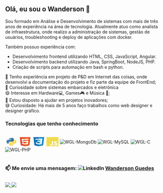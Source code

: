 ## Olá, eu sou o Wanderson 👋

Sou formado em Análise e Desenvolvimento de sistemas com mais de três anos de experiência na área de tecnologia. Atualmente atuo como analista de infraestrutura, onde realizo a administração de sistemas, gestão de usuários, troubleshooting e deploy de aplicações com docker.

Também possuo experiência com:
 - Desenvolvimento frontend utilizando HTML, CSS, JavaScript, Angular. 
 - Desenvolvimento backend utilizando Java, SpringBoot, NodeJS, PHP.
 - Criação de scripts para automação em bash e python.

🔭 Tenho experiência em projeto de P&D em Internet das coisas, onde desenvolvi a documentação do projeto e fiz parte da equipe de FrontEnd;<br>
🤔 Curiosidade sobre sistemas embarcados e eletrônica<br>
😄 Interesse em Hardware💻, Games🎮 e Música 🤘;<br>
🌱 Estou disposto a ajudar em projetos inovadores;<br>
😅 Curiosidade: Há mais de 5 anos faço trabalhos como web designer e designer gráfico.

### Tecnologias que tenho conhecimento
<div style="display: inline_block"><br>
  <img align="center" alt="WGL-Python" height="30" width="40" src="https://raw.githubusercontent.com/devicons/devicon/master/icons/python/python-original.svg">
  <img align="center" alt="WGL-Html" height="30" width="40" src="https://raw.githubusercontent.com/devicons/devicon/master/icons/html5/html5-original.svg">
  <img align="center" alt="WGL-Css" height="30" width="40" src="https://raw.githubusercontent.com/devicons/devicon/master/icons/css3/css3-original.svg">
  <img align="center" alt="WGL-JS" height="30" width="40" src="https://raw.githubusercontent.com/devicons/devicon/master/icons/javascript/javascript-plain.svg">
 <img align="center" alt="WGL-MongoDb" height="30" width="40" src="https://cdn.jsdelivr.net/gh/devicons/devicon/icons/mongodb/mongodb-original.svg">
 <img align="center" alt="WGL-MySQL" height="30" width="40" src="https://cdn.jsdelivr.net/gh/devicons/devicon/icons/mysql/mysql-original.svg">
 <img align="center" alt="WGL-C" height="30" width="40" src="https://cdn.jsdelivr.net/gh/devicons/devicon/icons/c/c-original.svg">
 <img align="center" alt="WGL-PHP" height="30" width="40" src="https://cdn.jsdelivr.net/gh/devicons/devicon/icons/php/php-plain.svg">
</div><br>

### 📫 Me envie uma mensagem: ![LinkedIn](https://i.stack.imgur.com/gVE0j.png) [Wanderson Guedes](https://www.linkedin.com/in/wanderson-guedes/)
##
<div style="display: inline">
  <a href="https://github.com/DevWanderson">
  <img height="165em" src="https://github-readme-stats.vercel.app/api?username=DevWanderson&show_icons=true&theme=algolia&include_all_commits=true&count_private=true"/>
  <img height="165em" src="https://github-readme-stats.vercel.app/api/top-langs/?username=DevWanderson&layout=compact&langs_count=7&theme=algolia"/>
</div>
 
##


<!--
👯 Estou procurando colaborar em
🤔 Estou procurando ajuda com...
💬 Pergunte-me sobre tecnol
📫 Como chegar até mim: ...
⚡ fato divertido: ...-->
